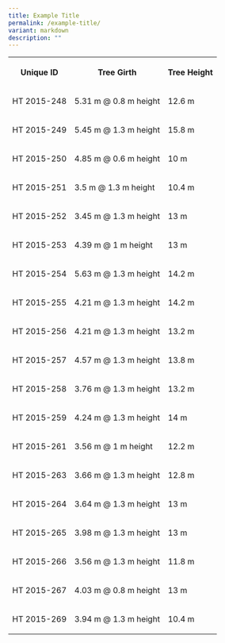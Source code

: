 ```yaml
---
title: Example Title
permalink: /example-title/
variant: markdown
description: ""
---
```

<table style="minWidth: 75px">
<colgroup>
<col>
<col>
<col>
</colgroup>
<tbody>
<tr>
<th rowspan="1" colspan="1">
<p>Unique ID</p>
</th>
<th rowspan="1" colspan="1">
<p>Tree Girth</p>
</th>
<th rowspan="1" colspan="1">
<p>Tree Height</p>
</th>
</tr>
<tr>
<td rowspan="1" colspan="1">
<p>HT 2015-248</p>
</td>
<td rowspan="1" colspan="1">
<p>5.31 m @ 0.8 m height</p>
</td>
<td rowspan="1" colspan="1">
<p>12.6 m</p>
</td>
</tr>
<tr>
<td rowspan="1" colspan="1">
<p>HT 2015-249</p>
</td>
<td rowspan="1" colspan="1">
<p>5.45 m @ 1.3 m height</p>
</td>
<td rowspan="1" colspan="1">
<p>15.8 m</p>
</td>
</tr>
<tr>
<td rowspan="1" colspan="1">
<p>HT 2015-250</p>
</td>
<td rowspan="1" colspan="1">
<p>4.85 m @ 0.6 m height</p>
</td>
<td rowspan="1" colspan="1">
<p>10 m</p>
</td>
</tr>
<tr>
<td rowspan="1" colspan="1">
<p>HT 2015-251</p>
</td>
<td rowspan="1" colspan="1">
<p>3.5 m @ 1.3 m height</p>
</td>
<td rowspan="1" colspan="1">
<p>10.4 m</p>
</td>
</tr>
<tr>
<td rowspan="1" colspan="1">
<p>HT 2015-252</p>
</td>
<td rowspan="1" colspan="1">
<p>3.45 m @ 1.3 m height</p>
</td>
<td rowspan="1" colspan="1">
<p>13 m</p>
</td>
</tr>
<tr>
<td rowspan="1" colspan="1">
<p>HT 2015-253</p>
</td>
<td rowspan="1" colspan="1">
<p>4.39 m @ 1 m height</p>
</td>
<td rowspan="1" colspan="1">
<p>13 m</p>
</td>
</tr>
<tr>
<td rowspan="1" colspan="1">
<p>HT 2015-254</p>
</td>
<td rowspan="1" colspan="1">
<p>5.63 m @ 1.3 m height</p>
</td>
<td rowspan="1" colspan="1">
<p>14.2 m</p>
</td>
</tr>
<tr>
<td rowspan="1" colspan="1">
<p>HT 2015-255</p>
</td>
<td rowspan="1" colspan="1">
<p>4.21 m @ 1.3 m height</p>
</td>
<td rowspan="1" colspan="1">
<p>14.2 m</p>
</td>
</tr>
<tr>
<td rowspan="1" colspan="1">
<p>HT 2015-256</p>
</td>
<td rowspan="1" colspan="1">
<p>4.21 m @ 1.3 m height</p>
</td>
<td rowspan="1" colspan="1">
<p>13.2 m</p>
</td>
</tr>
<tr>
<td rowspan="1" colspan="1">
<p>HT 2015-257</p>
</td>
<td rowspan="1" colspan="1">
<p>4.57 m @ 1.3 m height</p>
</td>
<td rowspan="1" colspan="1">
<p>13.8 m</p>
</td>
</tr>
<tr>
<td rowspan="1" colspan="1">
<p>HT 2015-258</p>
</td>
<td rowspan="1" colspan="1">
<p>3.76 m @ 1.3 m height</p>
</td>
<td rowspan="1" colspan="1">
<p>13.2 m</p>
</td>
</tr>
<tr>
<td rowspan="1" colspan="1">
<p>HT 2015-259</p>
</td>
<td rowspan="1" colspan="1">
<p>4.24 m @ 1.3 m height</p>
</td>
<td rowspan="1" colspan="1">
<p>14 m</p>
</td>
</tr>
<tr>
<td rowspan="1" colspan="1">
<p>HT 2015-261</p>
</td>
<td rowspan="1" colspan="1">
<p>3.56 m @ 1 m height</p>
</td>
<td rowspan="1" colspan="1">
<p>12.2 m</p>
</td>
</tr>
<tr>
<td rowspan="1" colspan="1">
<p>HT 2015-263</p>
</td>
<td rowspan="1" colspan="1">
<p>3.66 m @ 1.3 m height</p>
</td>
<td rowspan="1" colspan="1">
<p>12.8 m</p>
</td>
</tr>
<tr>
<td rowspan="1" colspan="1">
<p>HT 2015-264</p>
</td>
<td rowspan="1" colspan="1">
<p>3.64 m @ 1.3 m height</p>
</td>
<td rowspan="1" colspan="1">
<p>13 m</p>
</td>
</tr>
<tr>
<td rowspan="1" colspan="1">
<p>HT 2015-265</p>
</td>
<td rowspan="1" colspan="1">
<p>3.98 m @ 1.3 m height</p>
</td>
<td rowspan="1" colspan="1">
<p>13 m</p>
</td>
</tr>
<tr>
<td rowspan="1" colspan="1">
<p>HT 2015-266</p>
</td>
<td rowspan="1" colspan="1">
<p>3.56 m @ 1.3 m height</p>
</td>
<td rowspan="1" colspan="1">
<p>11.8 m</p>
</td>
</tr>
<tr>
<td rowspan="1" colspan="1">
<p>HT 2015-267</p>
</td>
<td rowspan="1" colspan="1">
<p>4.03 m @ 0.8 m height</p>
</td>
<td rowspan="1" colspan="1">
<p>13 m</p>
</td>
</tr>
<tr>
<td rowspan="1" colspan="1">
<p>HT 2015-269</p>
</td>
<td rowspan="1" colspan="1">
<p>3.94 m @ 1.3 m height</p>
</td>
<td rowspan="1" colspan="1">
<p>10.4 m</p>
</td>
</tr>
</tbody>
</table>
<p></p>
